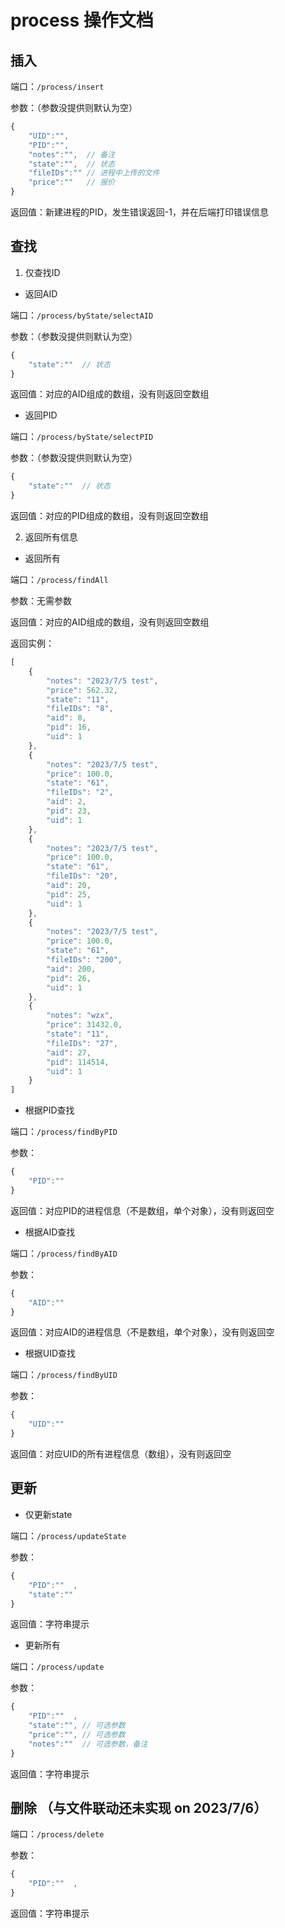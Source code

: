 # process 操作文档

## 插入

端口：`/process/insert`

参数：（参数没提供则默认为空）
``` js
{
    "UID":"",
    "PID":"",
    "notes":"",  // 备注
    "state":"",  // 状态
    "fileIDs":"" // 进程中上传的文件
    "price":""   // 报价
}
```

返回值：新建进程的PID，发生错误返回-1，并在后端打印错误信息

## 查找

1. 仅查找ID

- 返回AID

端口：`/process/byState/selectAID`

参数：（参数没提供则默认为空）
``` js
{
    "state":""  // 状态
}
```

返回值：对应的AID组成的数组，没有则返回空数组


- 返回PID

端口：`/process/byState/selectPID`

参数：（参数没提供则默认为空）

``` js
{
    "state":""  // 状态
}
```

返回值：对应的PID组成的数组，没有则返回空数组

2. 返回所有信息

- 返回所有

端口：`/process/findAll`

参数：无需参数

返回值：对应的AID组成的数组，没有则返回空数组

返回实例：
``` js
[
    {
        "notes": "2023/7/5 test",
        "price": 562.32,
        "state": "11",
        "fileIDs": "8",
        "aid": 8,
        "pid": 16,
        "uid": 1
    },
    {
        "notes": "2023/7/5 test",
        "price": 100.0,
        "state": "61",
        "fileIDs": "2",
        "aid": 2,
        "pid": 23,
        "uid": 1
    },
    {
        "notes": "2023/7/5 test",
        "price": 100.0,
        "state": "61",
        "fileIDs": "20",
        "aid": 20,
        "pid": 25,
        "uid": 1
    },
    {
        "notes": "2023/7/5 test",
        "price": 100.0,
        "state": "61",
        "fileIDs": "200",
        "aid": 200,
        "pid": 26,
        "uid": 1
    },
    {
        "notes": "wzx",
        "price": 31432.0,
        "state": "11",
        "fileIDs": "27",
        "aid": 27,
        "pid": 114514,
        "uid": 1
    }
]
```

- 根据PID查找

端口：`/process/findByPID`

参数：
``` js
{
    "PID":""  
}
```

返回值：对应PID的进程信息（不是数组，单个对象），没有则返回空

- 根据AID查找

端口：`/process/findByAID`

参数：
``` js
{
    "AID":""  
}
```

返回值：对应AID的进程信息（不是数组，单个对象），没有则返回空

- 根据UID查找

端口：`/process/findByUID`

参数：
``` js
{
    "UID":""  
}
```

返回值：对应UID的所有进程信息（数组），没有则返回空

## 更新

- 仅更新state

端口：`/process/updateState`

参数：
``` js
{
    "PID":""  ,
    "state":""
}
```

返回值：字符串提示

- 更新所有

端口：`/process/update`

参数：
``` js
{
    "PID":""  ,
    "state":"", // 可选参数
    "price":"", // 可选参数
    "notes":""  // 可选参数，备注
}
```

返回值：字符串提示

## 删除 （与文件联动还未实现 on 2023/7/6）

端口：`/process/delete`

参数：
``` js
{
    "PID":""  ,
}
```

返回值：字符串提示